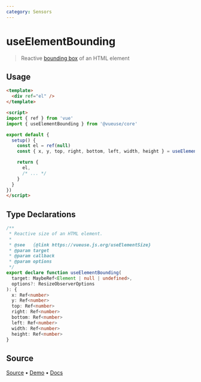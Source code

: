 ```yaml
---
category: Sensors
---
```


# useElementBounding

> Reactive [bounding box](https://developer.mozilla.org/en-US/docs/Web/API/Element/getBoundingClientRect) of an HTML element

## Usage

```html
<template>
  <div ref="el" />
</template>

<script>
import { ref } from 'vue'
import { useElementBounding } from '@vueuse/core'

export default {
  setup() {
    const el = ref(null)
    const { x, y, top, right, bottom, left, width, height } = useElementBounding(el)

    return {
      el,
      /* ... */
    }
  }
})
</script>
```


<!--FOOTER_STARTS-->
## Type Declarations

```typescript
/**
 * Reactive size of an HTML element.
 *
 * @see   {@link https://vueuse.js.org/useElementSize}
 * @param target
 * @param callback
 * @param options
 */
export declare function useElementBounding(
  target: MaybeRef<Element | null | undefined>,
  options?: ResizeObserverOptions
): {
  x: Ref<number>
  y: Ref<number>
  top: Ref<number>
  right: Ref<number>
  bottom: Ref<number>
  left: Ref<number>
  width: Ref<number>
  height: Ref<number>
}
```

## Source

[Source](https://github.com/antfu/vueuse/blob/master/packages/core/useElementBounding/index.ts) • [Demo](https://github.com/antfu/vueuse/blob/master/packages/core/useElementBounding/demo.vue) • [Docs](https://github.com/antfu/vueuse/blob/master/packages/core/useElementBounding/index.md)


<!--FOOTER_ENDS-->